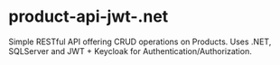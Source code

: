 # product-api-jwt-.net
Simple RESTful API offering CRUD operations on Products. Uses .NET, SQLServer and JWT + Keycloak for Authentication/Authorization.
